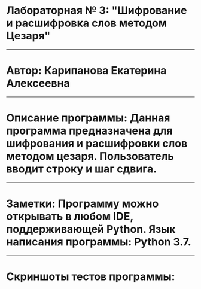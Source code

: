 # Лабораторная № 3: "Шифрование и расшифровка слов методом Цезаря"
____
# Автор: Карипанова Екатерина Алексеевна
____
# Описание программы: Данная программа предназначена для шифрования и расшифровки слов методом цезаря. Пользователь вводит строку и шаг сдвига.
____
# Заметки: Программу можно открывать в любом IDE, поддерживающей Python. Язык написания программы: Python 3.7.
____
# Скриншоты тестов программы:


